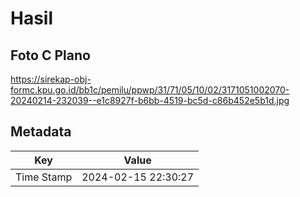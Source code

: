 # Hasil

## Foto C Plano

https://sirekap-obj-formc.kpu.go.id/bb1c/pemilu/ppwp/31/71/05/10/02/3171051002070-20240214-232039--e1c8927f-b6bb-4519-bc5d-c86b452e5b1d.jpg


## Metadata

| Key        | Value               |
| ---------- | ------------------- |
| Time Stamp | 2024-02-15 22:30:27 |



